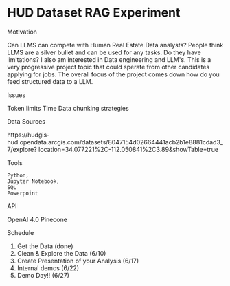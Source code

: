 # HUD Dataset RAG Experiment

Motivation

Can LLMS can compete with Human Real Estate Data analysts? People think LLMS are a silver bullet 
and can be used for any tasks. Do they have limitations? I also am interested in Data engineering and LLM's. 
This is a very progressive project topic that could sperate from other candidates applying for jobs. The overall focus
of the project comes down how do you feed structured data to a LLM.



Issues 

Token limits
Time
Data chunking strategies


    
Data Sources

https://hudgis-
hud.opendata.arcgis.com/datasets/8047154d02664441acb2b1e8881cdad3_7/explore?
location=34.077221%2C-112.050841%2C3.89&amp;showTable=true

Tools

    Python, 
    Jupyter Notebook,
    SQL
    Powerpoint	

API

OpenAI 4.0
Pinecone


Schedule

1. Get the Data (done)
2. Clean &amp; Explore the Data (6/10)
3. Create Presentation of your Analysis (6/17)
4. Internal demos (6/22)
5. Demo Day!! (6/27)

